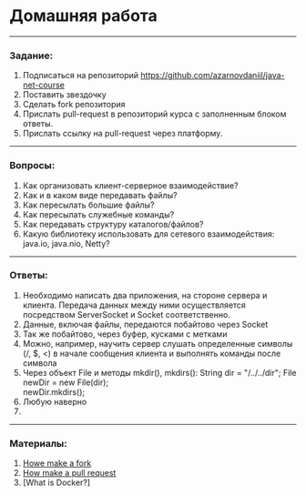 # Домашняя работа

---

### Задание:

1. Подписаться на репозиторий https://github.com/azarnovdaniil/java-net-course
2. Поставить звездочку 
3. Сделать fork репозитория
4. Прислать pull-request в репозиторий курса с заполненным блоком ответы.
5. Прислать ссылку на pull-request через платформу.

---

### Вопросы:

1. Как организовать клиент-серверное взаимодействие?
2. Как и в каком виде передавать файлы?
3. Как пересылать большие файлы?
4. Как пересылать служебные команды?
5. Как передавать структуру каталогов/файлов?
6. Какую библиотеку использовать для сетевого взаимодействия: java.io, java.nio, Netty?

---

### Ответы:

1. Необходимо написать два приложения, на стороне сервера и клиента. Передача данных между ними осуществляется посредством 
   ServerSocket и Socket соответственно.
2. Данные, включая файлы, передаются побайтово через Socket 
3. Так же побайтово, через буфер, кусками с метками
4. Можно, например, научить сервер слушать определенные символы (/, $, <) в начале сообщения клиента и выполнять команды после символа 
5. Через объект File и методы mkdir(), mkdirs():
        String dir = "/../../dir";
        File newDir = new File(dir);      
        newDir.mkdirs();
6. Любую наверно
7.

---

### Материалы:

1. [Howe make a fork](https://docs.github.com/en/github/getting-started-with-github/fork-a-repo)
2. [How make a pull request](https://docs.github.com/en/github/collaborating-with-issues-and-pull-requests/creating-a-pull-request)
3. [What is Docker?]

